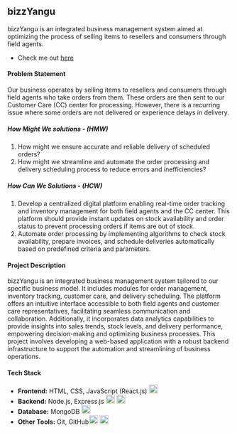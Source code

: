 ## bizzYangu

bizzYangu is an integrated business management system aimed at optimizing the process of selling items to resellers and consumers through field agents. 

- Check me out [here](https://nzyoka10.github.io/bizzYangu/)

#### Problem Statement

Our business operates by selling items to resellers and consumers through field agents who take orders from them. These orders are then sent to our Customer Care (CC) center for processing. However, there is a recurring issue where some orders are not delivered or experience delays in delivery.

##### How Might We solutions - (HMW)

1. How might we ensure accurate and reliable delivery of scheduled orders?
2. How might we streamline and automate the order processing and delivery scheduling process to reduce errors and inefficiencies?

##### How Can We Solutions - (HCW)

1. Develop a centralized digital platform enabling real-time order tracking and inventory management for both field agents and the CC center. This platform should provide instant updates on stock availability and order status to prevent processing orders if items are out of stock.
2. Automate order processing by implementing algorithms to check stock availability, prepare invoices, and schedule deliveries automatically based on predefined criteria and parameters.

#### Project Description

bizzYangu is an integrated business management system tailored to our specific business model. It includes modules for order management, inventory tracking, customer care, and delivery scheduling. The platform offers an intuitive interface accessible to both field agents and customer care representatives, facilitating seamless communication and collaboration. Additionally, it incorporates data analytics capabilities to provide insights into sales trends, stock levels, and delivery performance, empowering decision-making and optimizing business processes. This project involves developing a web-based application with a robust backend infrastructure to support the automation and streamlining of business operations.

#### Tech Stack

- **Frontend:** HTML, CSS, JavaScript (React.js) <img src="https://img.icons8.com/color/48/000000/react-native.png" alt="React.js" width="20" height="20"/>
- **Backend:** Node.js, Express.js <img src="https://img.icons8.com/color/48/000000/nodejs.png" alt="Node.js" width="20" height="20"/> <img src="https://img.icons8.com/color/48/000000/express.png" alt="Express.js" width="20" height="20"/>
- **Database:** MongoDB <img src="https://img.icons8.com/color/48/000000/mongodb.png" alt="MongoDB" width="20" height="20"/>
- **Other Tools:** Git, GitHub<img src="https://img.icons8.com/color/48/000000/git.png" alt="Git" width="20" height="20"/> <img src="https://img.icons8.com/ios-filled/50/000000/github-2.png" alt="GitHub" width="20" height="20"/>

